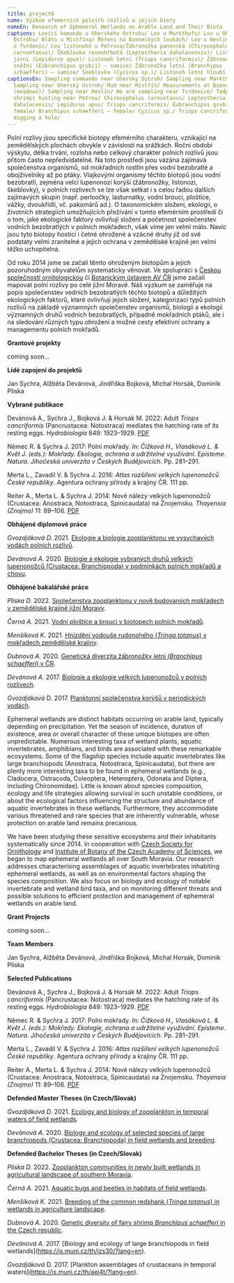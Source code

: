 ```yaml
---
title: project6
name: Výzkum efemerních polních rozlivů a jejich bioty
nameEn: Research of Ephemeral Wetlands on Arable Land and Their Biota
captions: Lovící komando u Uherského Ostrohu/ Lov u Markthofu/ Lov u Uherského
  Ostrohu/ Bláto u Mistřína/ Měření na Bzeneckých loukách/ Lov u Hevlína/ Lovíme
  u Tvrdonic/ Lov listonohů u Petrova/Žábronožka panonská (Chirocephalus
  carnuntanus)/ Škeblovka rovnohřbetá (Leptestheria dahalacensis)/ Listonoh
  jarní (Lepidurus apus)/ Listonoh letní (Triops cancriformis)/ Žábronožka
  sněžní (Eubranchipus grubii) – samice/ Žábronožka letní (Branchipus
  schaefferi) – samice/ Škeblovka (Cyzicus sp.)/ Listonoh letní hloubí důlek/
captionsEn: Sampling commando near Uherský Ostroh/ Sampling near Markthof/
  Sampling near Uherský Ostroh/ Mud near Mistřín/ Measurements at Bzenecké louky
  (meadows)/ Sampling near Hevlín/ We are sampling near Tvrdonice/ Tadpole
  shrimps hunting near Petrov/ Chirocephalus carnuntanus/ Leptestheria
  dahalacensis/ Lepidurus apus/ Triops cancriformis/ Eubranchipus grubii –
  female/ Branchipus schaefferi – female/ Cyzicus sp./ Triops cancriformis is
  digging a hole/
---
```

<div class="cz">
Polní rozlivy jsou specifické biotopy efemérního charakteru, vznikající na zemědělských plochách
obvykle v závislosti na srážkách. Roční období výskytu, délka trvání, rozloha nebo celkový charakter
polních rozlivů jsou přitom často nepředvídatelné. Na toto prostředí jsou vázána zajímavá
společenstva organismů, od mokřadních rostlin přes vodní bezobratlé a obojživelníky až po ptáky.
Vlajkovými organismy těchto biotopů jsou vodní bezobratlí, zejména velcí lupenonozí korýši
(žábronožky, listonozi, škeblovky), v polních rozlivech se lze však setkat i s celou řadou dalších
zajímavých skupin (např. perloočky, lasturnatky, vodní brouci, ploštice, vážky, dvoukřídlí, vč.
pakomárů ad.). O taxonomickém složení, ekologii, o životních strategiích umožňujících přežívání v
tomto efemérním prostředí či o tom, jaké ekologické faktory ovlivňují složení a početnost
společenstev vodních bezobratlých v polních mokřadech, však víme jen velmi málo. Navíc jsou tyto
biotopy hostící i četné ohrožené a vzácné druhy již od své podstaty velmi zranitelné a jejich ochrana v
zemědělské krajině jen velmi těžko uchopitelná.

Od roku 2014 jsme se začali těmto ohroženým biotopům a jejich pozoruhodným obyvatelům
systematicky věnovat. Ve spolupráci s [Českou společností ornitologickou](https://www.birdlife.cz/) či [Botanickým ústavem AV
ČR](https://www.ibot.cas.cz/cs/) jsme začali mapovat polní rozlivy po celé jižní Moravě. Náš výzkum se zaměřuje na popis
společenstev vodních bezobratlých těchto biotopů a důležitých ekologických faktorů, které ovlivňují
jejich složení, kategorizaci typů polních rozlivů na základě významných společenstev organismů,
biologii a ekologii významných druhů vodních bezobratlých, případně mokřadních ptáků, ale i na
sledování různých typu ohrožení a možné cesty efektivní ochrany a managementu polních mokřadů.

**Grantové projekty**

coming soon...

**Lidé zapojení do projektů**

Jan Sychra, Alžběta Devánová, Jindřiška Bojková, Michal Horsák, Dominik Pliska

<div class="project-publication">

**Vybrané publikace**

Devánová A., Sychra J., Bojková J. & Horsák M. 2022: Adult *Triops cancriformis* (Pancrustacea: Notostraca) mediates the hatching rate of its resting eggs. *Hydrobiologia* 849: 1923–1929. [PDF](https://doi.org/10.1007/s10750-022-04841-9)

Němec R. & Sychra J. 2017: Polní mokřady. *In: Čížková H., Vlasáková L. & Květ J.
(eds.): Mokřady. Ekologie, ochrana a udržitelné využívání. Episteme. Natura. Jihočeská univerzita
v Českých Budějovicích*. Pp. 281–291.

Merta L., Zavadil V. & Sychra J. 2016: *Atlas rozšíření velkých lupenonožců České republiky*.
Agentura ochrany přírody a krajiny ČR. 111 pp.

Reiter A., Merta L. & Sychra J. 2014: Nové nálezy velkých lupenonožců (Crustacea: Anostraca,
Notostraca, Spinicaudata) na Znojemsku. *Thayensia (Znojmo)* 11: 89–106. [PDF](https://nppodyji.env.cz/uploads/soubory/thayensia/cislo11/03_reiter_et_al_89_106_web.pdf)

</div>

<div class="project-theses">

**Obhájené diplomové práce**

*Gvozdjáková D.* 2021. [Ekologie a biologie zooplanktonu ve vysychavých vodách polních rozlivů](https://is.muni.cz/th/jle5m/).

*Devánová A.* 2020. [Biologie a ekologie vybraných druhů velkých lupenonožců (Crustacea: Branchiopoda) v podmínkách polních mokřadů a chovu](https://is.muni.cz/th/xjt62/).

**Obhájené bakalářské práce**

*P﻿liska D.* 2022.  [Společenstva zooplanktonu v nově budovaných mokřadech v zemědělské krajině jižní Moravy](https://is.muni.cz/th/myb3r/).

*Černá A.* 2021. [Vodní ploštice a brouci v biotopech polních mokřadů](https://is.muni.cz/th/zqvfd/).

*Menšíková K.* 2021. [Hnízdění vodouše rudonohého (*Tringa totanus*) v mokřadech zemědělské krajiny](https://is.muni.cz/th/i1z6j/).

*Dubnová A.* 2020. [Genetická diverzita žábronožky letní (*Branchipus schaefferi*) v ČR](https://is.muni.cz/th/peabx/).

*Devánová A.* 2017. [Biologie a ekologie velkých lupenonožců v polních rozlivech](https://is.muni.cz/th/izs30?).

*Gvozdjáková* D. 2017. [Planktonní společenstva korýšů v periodických vodách](https://is.muni.cz/th/aei4t?).

</div>
</div>
<div class="en">
Ephemeral wetlands are distinct habitats occurring on arable land, typically depending on precipitation. Yet the season of incidence, duration of existence, area or overall character of these unique biotopes are often unpredictable. Numerous interesting taxa of wetland plants, aquatic invertebrates, amphibians, and birds are associated with these remarkable ecosystems. Some of the flagship species include aquatic invertebrates like large branchiopods (Anostraca, Notostraca, Spinicaudata), but there are plenty more interesting taxa to be found in ephemeral wetlands (e.g., Cladocera, Ostracoda, Coleoptera, Heteroptera, Odonata and Diptera, including Chironomidae). Little is known about species composition, ecology and life strategies allowing survival in such unstable conditions, or about the ecological factors influencing the structure and abundance of aquatic invertebrates in these wetlands. Furthermore, they accommodate various threatened and rare species that are inherently vulnerable, whose protection on arable land remains precarious.

We have been studying these sensitive ecosystems and their inhabitants systematically since 2014. In cooperation with [Czech Society for Ornithology](https://www.birdlife.org/partners/czechia-czech-society-for-ornithology-cso/) and [Institute of Botany of the Czech Academy of Sciences](https://www.ibot.cas.cz/en/), we began to map ephemeral wetlands all over South Moravia. Our research addresses characterising assemblages of aquatic invertebrates inhabiting ephemeral wetlands, as well as on environmental factors shaping the species composition. We also focus on biology and ecology of notable invertebrate and wetland bird taxa, and on monitoring different threats and possible solutions to efficient protection and management of ephemeral wetlands on arable land.

**Grant Projects**

coming soon...

**Team Members**

Jan Sychra, Alžběta Devánová, Jindřiška Bojková, Michal Horsák, Dominik Pliska

<div class="project-publication">

**Selected Publications**

Devánová A., Sychra J., Bojková J. & Horsák M. 2022: Adult *Triops cancriformis* (Pancrustacea: Notostraca) mediates the hatching rate of its resting eggs. *Hydrobiologia* 849: 1923–1929. [PDF](https://doi.org/10.1007/s10750-022-04841-9)

Němec R. & Sychra J. 2017: Polní mokřady. *In: Čížková H., Vlasáková L. & Květ J.
(eds.): Mokřady. Ekologie, ochrana a udržitelné využívání. Episteme. Natura. Jihočeská univerzita
v Českých Budějovicích*. Pp. 281–291.

Merta L., Zavadil V. & Sychra J. 2016: *Atlas rozšíření velkých lupenonožců České republiky*.
Agentura ochrany přírody a krajiny ČR. 111 pp.

Reiter A., Merta L. & Sychra J. 2014: Nové nálezy velkých lupenonožců (Crustacea: Anostraca,
Notostraca, Spinicaudata) na Znojemsku. *Thayensia (Znojmo)* 11: 89–106. [PDF](https://nppodyji.env.cz/uploads/soubory/thayensia/cislo11/03_reiter_et_al_89_106_web.pdf)

</div>

<div class="project-theses">

**Defended Master Theses (in Czech/Slovak)**

*Gvozdjáková D.* 2021. [](https://is.muni.cz/th/jle5m/)[Ecology and biology of zooplankton in temporal waters of field wetlands](https://is.muni.cz/th/jle5m/?lang=en).

*Devánová A.* 2020. [](https://is.muni.cz/th/xjt62/)[Biology and ecology of selected species of large branchiopods (Crustacea: Branchiopoda) in field wetlands and breeding](https://is.muni.cz/th/xjt62/?lang=en).

**Defended Bachelor Theses (in Czech/Slovak)**

*P﻿liska D.* 2022. [Zooplankton communities in newly built wetlands in agricultural landscape of southern Moravia](https://is.muni.cz/th/myb3r/?lang=en).

*Černá A.* 2021. [](https://is.muni.cz/th/zqvfd/)[Aquatic bugs and beetles in habitats of field wetlands](https://is.muni.cz/th/zqvfd/?lang=en).

*Menšíková K.* 2021. [](https://is.muni.cz/th/i1z6j/)[Breeding of the common redshank (*Tringa totanus*) in wetlands in agriculture landscape](https://is.muni.cz/th/i1z6j/?lang=en).

*Dubnová A.* 2020. [](https://is.muni.cz/th/peabx/)[Genetic diversity of fairy shrimp *Branchipus schaefferi* in the Czech republic](https://is.muni.cz/th/peabx/?lang=en).

*Devánová A.* 2017. [](https://is.muni.cz/th/izs30?)[Biology and ecology of large branchiopods in field wetlands](https://is.muni.cz/th/izs30/?lang=en).

*Gvozdjáková* D. 2017. [](https://is.muni.cz/th/aei4t?)[Plankton assemblages of crustaceans in temporal waters](https://is.muni.cz/th/aei4t/?lang=en).

</div>
</div>